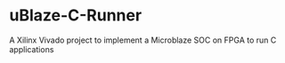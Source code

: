# uBlaze-C-Runner
A Xilinx Vivado project to implement a Microblaze SOC on FPGA to run C applications
